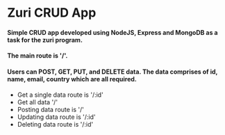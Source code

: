 # Zuri CRUD App

#### Simple CRUD app developed using NodeJS, Express and MongoDB as a task for the zuri program.

#### The main route is '/'.

#### Users can POST, GET, PUT, and DELETE data. The data comprises of id, name, email, country which are all required.

* Get a single data route is '/:id'
* Get all data '/'
* Posting data route is '/'
* Updating data route is '/:id'
* Deleting data route is '/:id'
